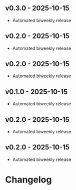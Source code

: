 
## v0.3.0 - 2025-10-15

- Automated biweekly release


## v0.2.0 - 2025-10-15

- Automated biweekly release


## v0.2.0 - 2025-10-15

- Automated biweekly release


## v0.1.0 - 2025-10-15

- Automated biweekly release


## v0.2.0 - 2025-10-15

- Automated biweekly release


## v0.2.0 - 2025-10-15

- Automated biweekly release

# Changelog
